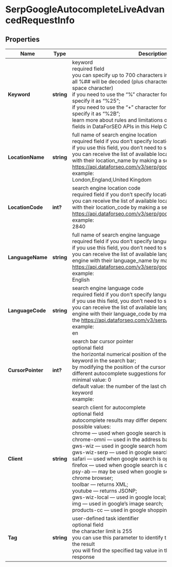 # SerpGoogleAutocompleteLiveAdvancedRequestInfo


## Properties

| Name | Type | Description | Notes |
|------------ | ------------- | ------------- | -------------|
**Keyword** | **string** | keyword<br>required field<br>you can specify up to 700 characters in the keyword field<br>all %## will be decoded (plus character ‘+’ will be decoded to a space character)<br>if you need to use the “%” character for your keyword, please specify it as “%25”;<br>if you need to use the “+” character for your keyword, please specify it as “%2B”;<br>learn more about rules and limitations of keyword and keywords fields in DataForSEO APIs in this Help Center article |[optional]|
**LocationName** | **string** | full name of search engine location<br>required field if you don’t specify location_code<br>if you use this field, you don’t need to specify location_code;<br>you can receive the list of available locations of the search engine with their location_name by making a separate request to https://api.dataforseo.com/v3/serp/google/autocomplete/locations<br>example:<br>London,England,United Kingdom |[optional]|
**LocationCode** | **int?** | search engine location code<br>required field if you don’t specify location_name;<br>you can receive the list of available locations of the search engines with their location_code by making a separate request to https://api.dataforseo.com/v3/serp/google/locations<br>example:<br>2840 |[optional]|
**LanguageName** | **string** | full name of search engine language<br>required field if you don’t specify language_code<br>if you use this field, you don’t need to specify language_code;<br>you can receive the list of available languages of the search engine with their language_name by making a separate request to https://api.dataforseo.com/v3/serp/google/languages<br>example:<br>English |[optional]|
**LanguageCode** | **string** | search engine language code<br>required field if you don’t specify language_name<br>if you use this field, you don’t need to specify language_name;<br>you can receive the list of available languages of the search engine with their language_code by making a separate request to the https://api.dataforseo.com/v3/serp/google/languages<br>example:<br>en |[optional]|
**CursorPointer** | **int?** | search bar cursor pointer<br>optional field<br>the horizontal numerical position of the cursor pointer within the keyword in the search bar;<br>by modifying the position of the cursor pointer, you will obtain different autocomplete suggestions for the same seed keyword;<br>minimal value: 0<br>default value: the number of the last character of the specified keyword<br>example:<br>|which query are s – 'cursor_pointer': 0<br>which query is s| – 'cursor_pointer': 16<br>which que|ry is s – 'cursor_pointer': 9 |[optional]|
**Client** | **string** | search client for autocomplete<br>optional field<br>autocomplete results may differ depending on the search client;<br>possible values:<br>chrome — used when google search is opened in google chrome;<br>chrome-omni — used in the address bar in chrome;<br>gws-wiz — used in google search home page;<br>gws-wiz-serp — used in google search engine results page;<br>safari — used when google search is opened in safari browser;<br>firefox — used when google search is opened in firefox browser;<br>psy-ab — may be used when google search is opened in google chrome browser;<br>toolbar — returns XML;<br>youtube — returns JSONP;<br>gws-wiz-local — used in google local;<br>img — used in google’s image search;<br>products-cc — used in google shopping search |[optional]|
**Tag** | **string** | user-defined task identifier<br>optional field<br>the character limit is 255<br>you can use this parameter to identify the task and match it with the result<br>you will find the specified tag value in the data object of the response |[optional]|